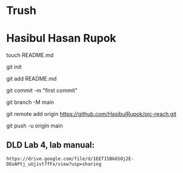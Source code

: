 # Trush

# Hasibul Hasan Rupok


touch README.md

git init

git add README.md

git commit -m "first commit"

git branch -M main

git remote add origin https://github.com/HasibulRupok/pic-reach.git

git push -u origin main


## DLD Lab 4, lab manual:

`https://drive.google.com/file/d/1EET15Bk6SOj2E-DEoAPtj_uUjivt7fFx/view?usp=sharing`
